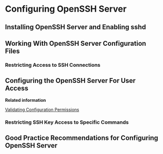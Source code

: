 <!--
SPDX-FileCopyrightText: 2023,2024 Oracle and/or its affiliates.
SPDX-License-Identifier: CC-BY-SA-4.0
-->
# Configuring OpenSSH Server

## Installing OpenSSH Server and Enabling sshd

## Working With OpenSSH Server Configuration Files

### Restricting Access to SSH Connections

## Configuring the OpenSSH Server For User Access

**Related information**  


[Validating Configuration Permissions](openssh-ConfigureOpenSSHClient.md#)

### Restricting SSH Key Access to Specific Commands

## Good Practice Recommendations for Configuring OpenSSH Server

